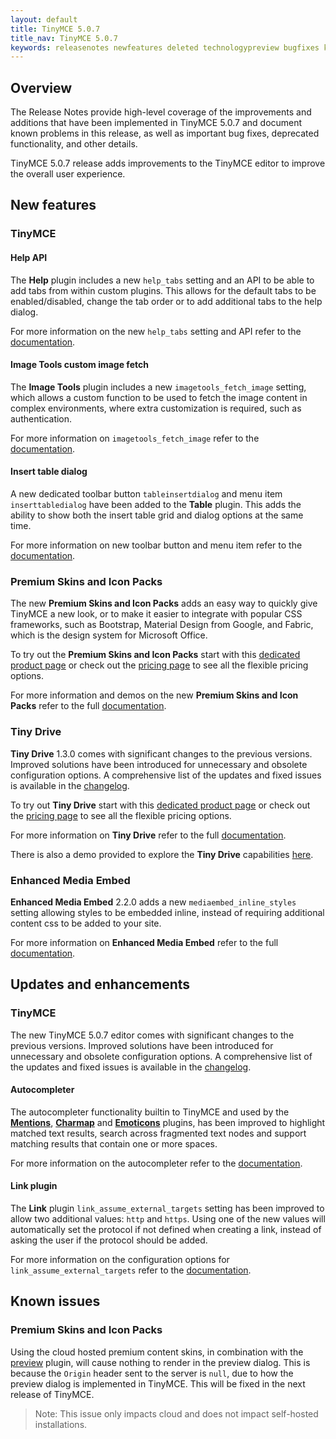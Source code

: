 ```yaml
---
layout: default
title: TinyMCE 5.0.7
title_nav: TinyMCE 5.0.7
keywords: releasenotes newfeatures deleted technologypreview bugfixes knownissues
---
```


## Overview

The Release Notes provide high-level coverage of the improvements and additions that have been implemented in TinyMCE 5.0.7 and document known problems in this release, as well as important bug fixes, deprecated functionality, and other details.

TinyMCE 5.0.7 release adds improvements to the TinyMCE editor to improve the overall user experience.

## New features

### TinyMCE

#### Help API

The **Help** plugin includes a new `help_tabs` setting and an API to be able to add tabs from within custom plugins. This allows for the default tabs to be enabled/disabled, change the tab order or to add additional tabs to the help dialog.

For more information on the new `help_tabs` setting and API refer to the [documentation]({{site.baseurl}}/plugins/help/).

#### Image Tools custom image fetch

The **Image Tools** plugin includes a new `imagetools_fetch_image` setting, which allows a custom function to be used to fetch the image content in complex environments, where extra customization is required, such as authentication.

For more information on `imagetools_fetch_image` refer to the [documentation]({{site.baseurl}}/plugins/imagetools/#imagetools_fetch_image).

#### Insert table dialog

A new dedicated toolbar button `tableinsertdialog` and menu item `inserttabledialog` have been added to the **Table** plugin. This adds the ability to show both the insert table grid and dialog options at the same time.

For more information on new toolbar button and menu item refer to the [documentation]({{site.baseurl}}/plugins/table/#table_grid).

### Premium Skins and Icon Packs

The new **Premium Skins and Icon Packs** adds an easy way to quickly give TinyMCE a new look, or to make it easier to integrate with popular CSS frameworks, such as Bootstrap, Material Design from Google, and Fabric, which is the design system for Microsoft Office.

To try out the **Premium Skins and Icon Packs** start with this [dedicated product page]({{site.productpages}}/skins-and-icon-packs/) or check out the [pricing page](https://www.tiny.cloud/pricing) to see all the flexible pricing options.

For more information and demos on the new **Premium Skins and Icon Packs** refer to the full [documentation]({{site.baseurl}}/enterprise/premium-skins-and-icon-packs/).

### Tiny Drive

**Tiny Drive** 1.3.0 comes with significant changes to the previous versions. Improved solutions have been introduced for unnecessary and obsolete configuration options. A comprehensive list of the updates and fixed issues is available in the [changelog]({{site.baseurl}}/tinydrive/changelog/).

To try out **Tiny Drive** start with this [dedicated product page](https://www.tiny.cloud/drive/) or check out the [pricing page](https://www.tiny.cloud/pricing) to see all the flexible pricing options.

For more information on **Tiny Drive** refer to the full [documentation]({{site.baseurl}}/tinydrive/).

There is also a demo provided to explore the **Tiny Drive** capabilities [here]({{site.baseurl}}/tinydrive/introduction/#demo).

### Enhanced Media Embed

**Enhanced Media Embed** 2.2.0 adds a new `mediaembed_inline_styles` setting allowing styles to be embedded inline, instead of requiring additional content css to be added to your site.

For more information on **Enhanced Media Embed** refer to the full [documentation]({{site.baseurl}}/plugins/mediaembed/#mediaembed_inline_styles).

## Updates and enhancements

### TinyMCE

The new TinyMCE 5.0.7 editor comes with significant changes to the previous versions. Improved solutions have been introduced for unnecessary and obsolete configuration options. A comprehensive list of the updates and fixed issues is available in the [changelog]({{site.baseurl}}/changelog/#version507june52019).

#### Autocompleter

The autocompleter functionality builtin to TinyMCE and used by the [**Mentions**]({{site.baseurl}}/plugins/mentions/), [**Charmap**]({{site.baseurl}}/plugins/charmap/) and [**Emoticons**]({{site.baseurl}}/plugins/emoticons/) plugins, has been improved to highlight matched text results, search across fragmented text nodes and support matching results that contain one or more spaces.

For more information on the autocompleter refer to the [documentation]({{site.baseurl}}/ui-components/autocompleter/).

#### Link plugin

The **Link** plugin `link_assume_external_targets` setting has been improved to allow two additional values: `http` and `https`. Using one of the new values will automatically set the protocol if not defined when creating a link, instead of asking the user if the protocol should be added.

For more information on the configuration options for `link_assume_external_targets` refer to the [documentation]({{site.baseurl}}/plugins/link/#link_assume_external_targets).

## Known issues

### Premium Skins and Icon Packs

Using the cloud hosted premium content skins, in combination with the [preview]({{site.baseurl}}/plugins/preview/) plugin, will cause nothing to render in the preview dialog. This is because the `Origin` header sent to the server is `null`, due to how the preview dialog is implemented in TinyMCE. This will be fixed in the next release of TinyMCE.

> Note: This issue only impacts cloud and does not impact self-hosted installations.